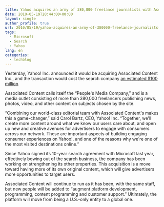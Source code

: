 ```yaml
---
title: Yahoo acquires an army of 380,000 freelance journalists with Associated Content buy
date: 2010-05-19T20:44:00+00:00
layout: single
author_profile: true
url: 2010/05/19/yahoo-acquires-an-army-of-380000-freelance-journalists-with-associated-content-buy/
tags:
  - Microsoft
  - Search
  - Yahoo
lang: en
categories: 
  - techblog
---
```

Yesterday, Yahoo! Inc. announced it would be acquiring Associated Content Inc., and the transaction would cost the search company [an estimated $100 million](http://techcrunch.com/2010/05/18/yahoo-associated-content/). 

Associated Content calls itself the “People's Media Company,” and is a media outlet consisting of more than 380,000 freelancers publishing news, photos, video, and other content on subjects chosen by the site. 

“Combining our world-class editorial team with Associated Content's makes this a game-changer,” said Carol Bartz, CEO, Yahoo! Inc. “Together, we'll create more content around what we know our users care about, and open up new and creative avenues for advertisers to engage with consumers across our network. These are important aspects of building engaging consumer experiences on Yahoo!, and one of the reasons why we're one of the most visited destinations online.” 

Since Yahoo signed its 10-year search agreement with Microsoft last year, effectively bowing out of the search business, the company has been working on strengthening its other properties. This acquisition is a move toward having more of its own original content, which will give advertisers more opportunities to target users. 

Associated Content will continue to run as it has been, with the same staff, but new people will be added to “augment platform development, programming, content programming and customer support.” Ultimately, the platform will move from being a U.S.-only entity to a global one.